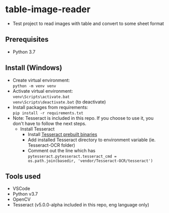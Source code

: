 # table-image-reader
- Test project to read images with table and convert to some sheet format

## Prerequisites
- Python 3.7

## Install (Windows)
- Create virtual environment:
<br>`python -m venv venv`
- Activate virtual environment:
<br>`venv\Scripts\activate.bat`
<br>`venv\Scripts\deactivate.bat` (to deactivate)
- Install packages from requirements:
<br>`pip install -r requirements.txt`
- Note: Tesseract is included in this repo. If you choose to use it, you don't have to follow the next steps.
    - Install Tesseract
        - Install [Tesseract prebuilt binaries](https://github.com/UB-Mannheim/tesseract/wiki)
        - Add installed Tesseract directory to environment variable (ie. Tesseract-OCR folder)
        - Comment out the line which has
        <br>`pytesseract.pytesseract.tesseract_cmd = os.path.join(basedir, 'vendor/Tesseract-OCR/tesseract')`

## Tools used
- VSCode
- Python v3.7
- OpenCV
- Tesseract (v5.0.0-alpha included in this repo, eng language only)